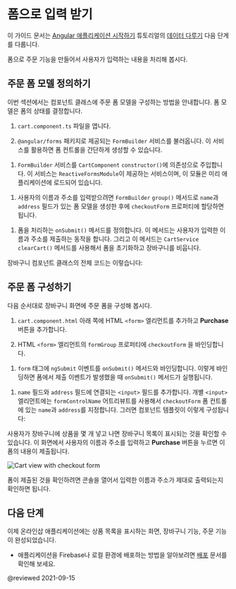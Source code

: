 <!--
# Using forms for user input
-->
# 폼으로 입력 받기

<!--
This guide builds on the [Managing Data](start/start-data "Try it: Managing Data") step of the Getting Started tutorial, [Get started with a basic Angular app](start "Get started with a basic Angular app").

This section walks you through adding a form-based checkout feature to collect user information as part of checkout.
-->
이 가이드 문서는 [Angular 애플리케이션 시작하기](start) 튜토리얼의 [데이터 다루기](start/start-data "Try it: Managing Data") 다음 단계를 다룹니다.

폼으로 주문 기능을 만들어서 사용자가 입력하는 내용을 처리해 봅시다.


<!--
## Define the checkout form model
-->
## 주문 폼 모델 정의하기

<!--
This step shows you how to set up the checkout form model in the component class.
The form model determines the status of the form.

1. Open `cart.component.ts`.

1. Import the `FormBuilder` service from the `@angular/forms` package.
  This service provides convenient methods for generating controls.

  <code-example header="src/app/cart/cart.component.ts" path="getting-started/src/app/cart/cart.component.ts" region="imports">
  </code-example>

1. Inject the `FormBuilder` service in the `CartComponent` `constructor()`.
  This service is part of the `ReactiveFormsModule` module, which you've already imported.

  <code-example header="src/app/cart/cart.component.ts" path="getting-started/src/app/cart/cart.component.ts" region="inject-form-builder">
  </code-example>

1. To gather the user's name and address, use the `FormBuilder` `group()` method to set the `checkoutForm` property to a form model containing `name` and `address` fields.

  <code-example header="src/app/cart/cart.component.ts" path="getting-started/src/app/cart/cart.component.ts" region="checkout-form-group"></code-example>

1. Define an `onSubmit()` method to process the form.
  This method allows users to submit their name and address.
  In addition, this method uses the `clearCart()` method of the `CartService` to reset the form and clear the cart.

  The entire cart component class is as follows:

  <code-example header="src/app/cart/cart.component.ts" path="getting-started/src/app/cart/cart.component.ts">
  </code-example>
-->
이번 섹션에서는 컴포넌트 클래스에 주문 폼 모델을 구성하는 방법을 안내합니다.
폼 모델은 폼의 상태를 결정합니다.

1. `cart.component.ts` 파일을 엽니다.

1. `@angular/forms` 패키지로 제공되는 `FormBuilder` 서비스를 불러옵니다.
  이 서비스를 활용하면 폼 컨트롤을 간단하게 생성할 수 있습니다.

  <code-example header="src/app/cart/cart.component.ts" path="getting-started/src/app/cart/cart.component.ts" region="imports">
  </code-example>

1. `FormBuilder` 서비스를 `CartComponent` `constructor()`에 의존성으로 주입합니다.
  이 서비스는 `ReactiveFormsModule`이 제공하는 서비스이며, 이 모듈은 미리 애플리케이션에 로드되어 있습니다.

  <code-example header="src/app/cart/cart.component.ts" path="getting-started/src/app/cart/cart.component.ts" region="inject-form-builder">
  </code-example>

1. 사용자의 이름과 주소를 입력받으려면 `FormBuilder` `group()` 메서드로 `name`과 `address` 필드가 있는 폼 모델을 생성한 후에 `checkoutForm` 프로퍼티에 할당하면 됩니다.

  <code-example header="src/app/cart/cart.component.ts" path="getting-started/src/app/cart/cart.component.ts" region="checkout-form-group"></code-example>

1. 폼을 처리하는 `onSubmit()` 메서드를 정의합니다.
  이 메서드는 사용자가 입력한 이름과 주소를 제출하는 동작을 합니다.
  그리고 이 메서드는 `CartService` `clearCart()` 메서드를 사용해서 폼을 초기화하고 장바구니를 비웁니다.

  장바구니 컴포넌트 클래스의 전체 코드는 이렇습니다:

  <code-example header="src/app/cart/cart.component.ts" path="getting-started/src/app/cart/cart.component.ts">
  </code-example>


<!--
## Create the checkout form
-->
## 주문 폼 구성하기

<!--
Use the following steps to add a checkout form at the bottom of the Cart view.

1. At the bottom of `cart.component.html`, add an HTML `<form>` element and a **Purchase** button.

1. Use a `formGroup` property binding to bind `checkoutForm` to the HTML `<form>`.

  <code-example header="src/app/cart/cart.component.html" path="getting-started/src/app/cart/cart.component.3.html" region="checkout-form">
  </code-example>

1. On the `form` tag, use an `ngSubmit` event binding to listen for the form submission and call the `onSubmit()` method with the `checkoutForm` value.

  <code-example path="getting-started/src/app/cart/cart.component.html" header="src/app/cart/cart.component.html (cart component template detail)" region="checkout-form-1">
  </code-example>

1. Add `<input>` fields for `name` and `address`, each with a `formControlName` attribute that binds to the `checkoutForm` form controls for `name` and `address` to their `<input>` fields.
  The complete component is as follows:

  <code-example path="getting-started/src/app/cart/cart.component.html" header="src/app/cart/cart.component.html" region="checkout-form-2">
  </code-example>

After putting a few items in the cart, users can review their items, enter their name and address, and submit their purchase.

<div class="lightbox">
  <img src='generated/images/guide/start/cart-with-items-and-form.png' alt="Cart view with checkout form">
</div>

To confirm submission, open the console to see an object containing the name and address you submitted.
-->
다음 순서대로 장바구니 화면에 주문 폼을 구성해 봅시다.

1. `cart.component.html` 아래 쪽에 HTML `<form>` 엘리먼트를 추가하고 **Purchase** 버튼을 추가합니다.

1. HTML `<form>` 엘리먼트의 `formGroup` 프로퍼티에 `checkoutForm` 을 바인딩합니다.

  <code-example header="src/app/cart/cart.component.html" path="getting-started/src/app/cart/cart.component.3.html" region="checkout-form">
  </code-example>

1. `form` 태그에 `ngSubmit` 이벤트를 `onSubmit()` 메서드와 바인딩합니다. 이렇게 바인딩하면 폼에서 제출 이벤트가 발생했을 때 `onSubmit()` 메서드가 실행됩니다.

  <code-example path="getting-started/src/app/cart/cart.component.html" header="src/app/cart/cart.component.html (장바구니 컴포넌트 중 템플릿 부분)" region="checkout-form-1">
  </code-example>

1. `name` 필드와 `address` 필드에 연결되는 `<input>` 필드를 추가합니다. 개별 `<input>` 엘리먼트에는 `formControlName` 어트리뷰트를 사용해서 `checkoutForm` 폼 컨트롤에 있는 `name`과 `address`를 지정합니다.
  그러면 컴포넌트 템플릿이 이렇게 구성됩니다:

  <code-example path="getting-started/src/app/cart/cart.component.html" header="src/app/cart/cart.component.html" region="checkout-form-2">
  </code-example>

사용자가 장바구니에 상품을 몇 개 넣고 나면 장바구니 목록이 표시되는 것을 확인할 수 있습니다.
이 화면에서 사용자의 이름과 주소를 입력하고 **Purchase** 버튼을 누르면 이 폼의 내용이 제출됩니다.

<div class="lightbox">
  <img src='generated/images/guide/start/cart-with-items-and-form.png' alt="Cart view with checkout form">
</div>

폼이 제출된 것을 확인하려면 콘솔을 열어서 입력한 이름과 주소가 제대로 출력되는지 확인하면 됩니다.


<!--
## What's next
-->
## 다음 단계

<!--
You have a complete online store application with a product catalog, a shopping cart, and a checkout function.

[Continue to the "Deployment" section](start/start-deployment "Try it: Deployment") to move to local development, or deploy your app to Firebase or your own server.
-->
이제 온라인샵 애플리케이션에는 상품 목록을 표시하는 화면, 장바구니 기능, 주문 기능이 완성되었습니다.

* 애플리케이션을 Firebase나 로컬 환경에 배포하는 방법을 알아보려면 [배포](start/start-deployment "Try it: Deployment") 문서를 확인해 보세요.

@reviewed 2021-09-15
